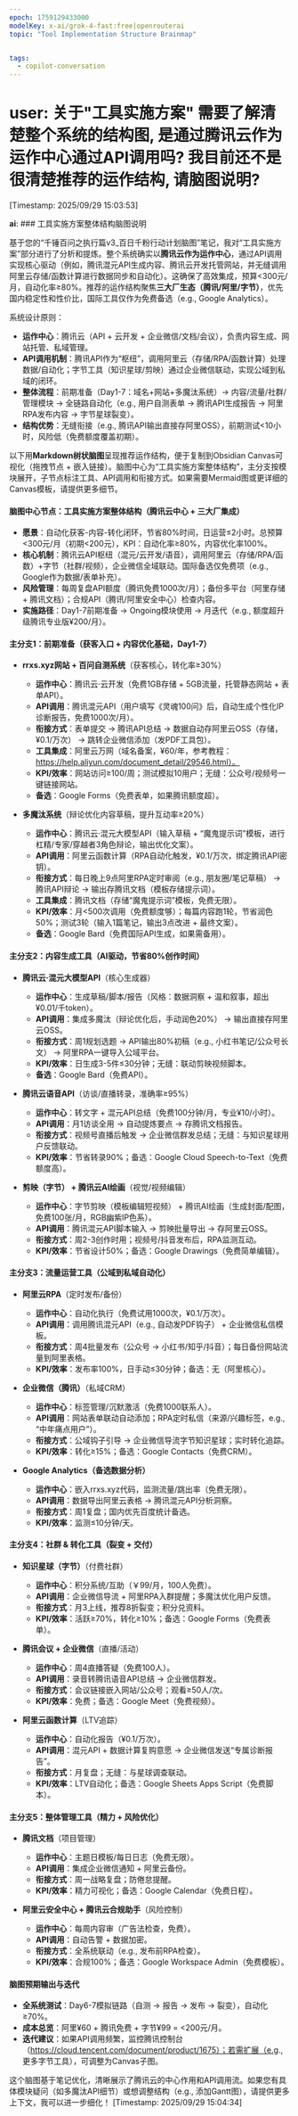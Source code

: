 ```yaml
---
epoch: 1759129433000
modelKey: x-ai/grok-4-fast:free|openrouterai
topic: "Tool Implementation Structure Brainmap"


tags:
  - copilot-conversation
---
```


# **user**: 关于"工具实施方案" 需要了解清楚整个系统的结构图, 是通过腾讯云作为运作中心通过API调用吗? 我目前还不是很清楚推荐的运作结构, 请脑图说明?
[Timestamp: 2025/09/29 15:03:53]

**ai**: ### 工具实施方案整体结构脑图说明

基于您的“千锤百问之执行篇v3_百日千粉行动计划脑图”笔记，我对“工具实施方案”部分进行了分析和提炼。整个系统确实以**腾讯云作为运作中心**，通过API调用实现核心驱动（例如，腾讯混元API生成内容、腾讯云开发托管网站，并无缝调用阿里云存储/函数计算进行数据同步和自动化）。这确保了高效集成，预算<300元/月，自动化率≥80%。推荐的运作结构聚焦**三大厂生态（腾讯/阿里/字节）**，优先国内稳定性和性价比，国际工具仅作为免费备选（e.g., Google Analytics）。

系统设计原则：
- **运作中心**：腾讯云（API + 云开发 + 企业微信/文档/会议），负责内容生成、网站托管、私域管理。
- **API调用机制**：腾讯API作为“枢纽”，调用阿里云（存储/RPA/函数计算）处理数据/自动化；字节工具（知识星球/剪映）通过企业微信联动，实现公域到私域的闭环。
- **整体流程**：前期准备（Day1-7：域名+网站+多魔汰系统）→ 内容/流量/社群/管理模块 → 全链路自动化（e.g., 用户自测表单 → 腾讯API生成报告 → 阿里RPA发布内容 → 字节星球裂变）。
- **结构优势**：无缝衔接（e.g., 腾讯API输出直接存阿里OSS），前期测试<10小时，风险低（免费额度覆盖初期）。

以下用**Markdown树状脑图**呈现推荐运作结构，便于复制到Obsidian Canvas可视化（拖拽节点 + 嵌入链接）。脑图中心为“工具实施方案整体结构”，主分支按模块展开，子节点标注工具、API调用和衔接方式。如果需要Mermaid图或更详细的Canvas模板，请提供更多细节。

#### 脑图中心节点：**工具实施方案整体结构（腾讯云中心 + 三大厂集成）**
- **愿景**：自动化获客-内容-转化闭环，节省80%时间，日运营≤2小时。总预算<300元/月（初期<200元），KPI：自动化率≥80%，内容优化率100%。
- **核心机制**：腾讯云API枢纽（混元/云开发/语音），调用阿里云（存储/RPA/函数）+字节（社群/视频），企业微信全域联动。国际备选仅免费项（e.g., Google作为数据/表单补充）。
- **风险管理**：每周复盘API额度（腾讯免费1000次/月）；备份多平台（阿里存储 + 腾讯文档）；合规API（腾讯/阿里安全中心）检查内容。
- **实施路径**：Day1-7前期准备 → Ongoing模块使用 → 月迭代（e.g., 额度超升级腾讯专业版¥200/月）。

#### 主分支1：**前期准备（获客入口 + 内容优化基础，Day1-7）**
- **rrxs.xyz网站 + 百问自测系统**（获客核心，转化率≥30%）
  - **运作中心**：腾讯云·云开发（免费1GB存储 + 5GB流量，托管静态网站 + 表单API）。
  - **API调用**：腾讯混元API（用户填写《灵魂100问》后，自动生成个性化IP诊断报告，免费1000次/月）。
  - **衔接方式**：表单提交 → 腾讯API总结 → 数据自动存阿里云OSS（存储，¥0.1/万次） → 跳转企业微信添加（发PDF工具包）。
  - **工具集成**：阿里云万网（域名备案，¥60/年，参考教程：https://help.aliyun.com/document_detail/29546.html）。
  - **KPI/效率**：网站访问≥100/周；测试模拟10用户；无缝：公众号/视频号一键链接网站。
  - **备选**：Google Forms（免费表单，如果腾讯额度超）。

- **多魔汰系统**（辩论优化内容草稿，提升互动率≥20%）
  - **运作中心**：腾讯云·混元大模型API（输入草稿 + “魔鬼提示词”模板，进行杠精/专家/穿越者3角色辩论，输出优化文案）。
  - **API调用**：阿里云函数计算（RPA自动化触发，¥0.1/万次，绑定腾讯API密钥）。
  - **衔接方式**：每日晚上9点阿里RPA定时审阅（e.g., 朋友圈/笔记草稿） → 腾讯API辩论 → 输出存腾讯文档（模板存储提示词）。
  - **工具集成**：腾讯文档（存储“魔鬼提示词”模板，免费无限）。
  - **KPI/效率**：月<500次调用（免费额度够）；每篇内容跑1轮，节省润色50%；测试3轮（输入1篇笔记，输出3点改进 + 最终文案）。
  - **备选**：Google Bard（免费国际API生成，如果需备用）。

#### 主分支2：**内容生成工具（AI驱动，节省80%创作时间）**
- **腾讯云·混元大模型API**（核心生成器）
  - **运作中心**：生成草稿/脚本/报告（风格：数据洞察 + 温和叙事，超出¥0.01/千token）。
  - **API调用**：集成多魔汰（辩论优化后，手动润色20%） → 输出直接存阿里云OSS。
  - **衔接方式**：周1规划选题 → API输出80%初稿（e.g., 小红书笔记/公众号长文） → 阿里RPA一键导入公域平台。
  - **KPI/效率**：日生成3-5件≤30分钟；无缝：联动剪映视频脚本。
  - **备选**：Google Bard（免费API）。

- **腾讯云语音API**（访谈/直播转录，准确率≥95%）
  - **运作中心**：转文字 + 混元API总结（免费100分钟/月，专业¥10/小时）。
  - **API调用**：月1访谈全用 → 自动提炼要点 → 存腾讯文档报告。
  - **衔接方式**：视频号直播后触发 → 企业微信群发总结；无缝：与知识星球用户反馈联动。
  - **KPI/效率**：节省转录90%；备选：Google Cloud Speech-to-Text（免费额度高）。

- **剪映（字节） + 腾讯云AI绘画**（视觉/视频编辑）
  - **运作中心**：字节剪映（模板编辑短视频） + 腾讯AI绘画（生成封面/配图，免费100张/月，RGB幽紫IP色系）。
  - **API调用**：腾讯混元API脚本输入 → 剪映批量导出 → 存阿里云OSS。
  - **衔接方式**：周2-3创作时用；视频号/抖音发布后，RPA监测互动。
  - **KPI/效率**：节省设计50%；备选：Google Drawings（免费简单编辑）。

#### 主分支3：**流量运营工具（公域到私域自动化）**
- **阿里云RPA**（定时发布/备份）
  - **运作中心**：自动化执行（免费试用1000次，¥0.1/万次）。
  - **API调用**：调用腾讯混元API（e.g., 自动发PDF钩子） + 企业微信私信模板。
  - **衔接方式**：周4批量发布（公众号 → 小红书/知乎/抖音）；每日备份网站流量到阿里表格。
  - **KPI/效率**：发布率100%，日手动≤30分钟；备选：无（阿里核心）。

- **企业微信（腾讯）**（私域CRM）
  - **运作中心**：标签管理/沉默激活（免费1000联系人）。
  - **API调用**：网站表单联动自动添加；RPA定时私信（来源/兴趣标签，e.g., “中年痛点用户”）。
  - **衔接方式**：公域钩子引导 → 企业微信导流字节知识星球；实时转化追踪。
  - **KPI/效率**：转化≥15%；备选：Google Contacts（免费CRM）。

- **Google Analytics（备选数据分析）**
  - **运作中心**：嵌入rrxs.xyz代码，监测流量/跳出率（免费无限）。
  - **API调用**：数据导出阿里云表格 → 腾讯混元API分析洞察。
  - **衔接方式**：周1复盘；国内优先百度统计备选。
  - **KPI/效率**：监测≤10分钟/天。

#### 主分支4：**社群 & 转化工具（裂变 + 交付）**
- **知识星球（字节）**（付费社群）
  - **运作中心**：积分系统/互助（￥99/月，100人免费）。
  - **API调用**：企业微信导流 + 阿里RPA入群提醒；多魔汰优化用户反馈。
  - **衔接方式**：月3上线，推荐8折裂变；积分兑资料。
  - **KPI/效率**：活跃≥70%，转化≥10%；备选：Google Forms（免费表单）。

- **腾讯会议 + 企业微信**（直播/活动）
  - **运作中心**：周4直播答疑（免费100人）。
  - **API调用**：录音转腾讯语音API总结 → 企业微信群发。
  - **衔接方式**：会议链接嵌入网站/公众号；观看≥50人/次。
  - **KPI/效率**：免费；备选：Google Meet（免费视频）。

- **阿里云函数计算**（LTV追踪）
  - **运作中心**：自动化报告（¥0.1/万次）。
  - **API调用**：混元API + 数据计算复购意愿 → 企业微信发送“专属诊断报告”。
  - **衔接方式**：月复盘；无缝：与星球调查联动。
  - **KPI/效率**：LTV自动化；备选：Google Sheets Apps Script（免费脚本）。

#### 主分支5：**整体管理工具（精力 + 风险优化）**
- **腾讯文档**（项目管理）
  - **运作中心**：主题日模板/每日日志（免费无限）。
  - **API调用**：集成企业微信通知 + 阿里云备份。
  - **衔接方式**：周一战略复盘；防倦怠提醒。
  - **KPI/效率**：精力可视化；备选：Google Calendar（免费日程）。

- **阿里云安全中心 + 腾讯云合规助手**（风险控制）
  - **运作中心**：每周内容审（广告法检查，免费）。
  - **API调用**：自动告警 + 数据加密。
  - **衔接方式**：全系统联动（e.g., 发布前RPA检查）。
  - **KPI/效率**：合规100%；备选：Google Workspace Admin（免费模板）。

#### 脑图预期输出与迭代
- **全系统测试**：Day6-7模拟链路（自测 → 报告 → 发布 → 裂变），自动化≥70%。
- **成本总览**：阿里¥60 + 腾讯免费 + 字节¥99 = <200元/月。
- **迭代建议**：如果API调用频繁，监控腾讯控制台（https://cloud.tencent.com/document/product/1675）；若需扩展（e.g., 更多字节工具），可调整为Canvas子图。

这个脑图基于笔记优化，清晰展示了腾讯云的中心作用和API调用流。如果您有具体模块疑问（如多魔汰API细节）或想调整结构（e.g., 添加Gantt图），请提供更多上下文，我可以进一步细化！
[Timestamp: 2025/09/29 15:04:34]